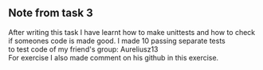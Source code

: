 ## Note from task 3 ##
After writing this task I have learnt how to make unittests and how to check if someones code is made good. I made 10 passing separate tests <br>to test code of my friend's group: Aureliusz13 <br>
For exercise I also made comment on his github in this exercise.<br>
